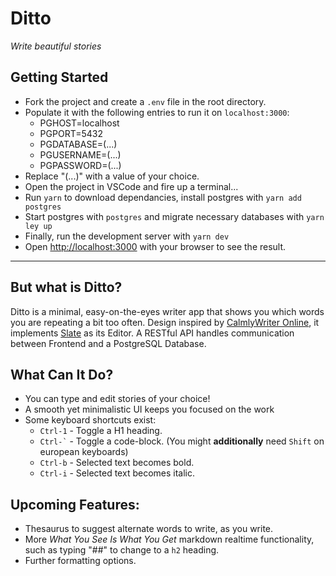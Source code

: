 # Ditto

_Write beautiful stories_

## Getting Started

- Fork the project and create a `.env` file in the root directory.
- Populate it with the following entries to run it on `localhost:3000`:
  - PGHOST=localhost
  - PGPORT=5432
  - PGDATABASE=(...)
  - PGUSERNAME=(...)
  - PGPASSWORD=(...)
- Replace "(...)" with a value of your choice.
- Open the project in VSCode and fire up a terminal...
- Run `yarn` to download dependancies, install postgres with `yarn add postgres`
- Start postgres with `postgres` and migrate necessary databases with `yarn ley up`
- Finally, run the development server with `yarn dev`
- Open [http://localhost:3000](http://localhost:3000) with your browser to see the result.

<hr>

## But what is Ditto?

Ditto is a minimal, easy-on-the-eyes writer app that shows you which words you are repeating a bit too often.
Design inspired by [CalmlyWriter Online](https://www.calmlywriter.com/online/), it implements [Slate](https://www.slatejs.org/) as its Editor.
A RESTful API handles communication between Frontend and a PostgreSQL Database.

## What Can It Do?

- You can type and edit stories of your choice!
- A smooth yet minimalistic UI keeps you focused on the work
- Some keyboard shortcuts exist:
  - `Ctrl-1` - Toggle a H1 heading.
  - `` Ctrl-` `` - Toggle a code-block. (You might **additionally** need `Shift` on european keyboards)
  - `Ctrl-b` - Selected text becomes bold.
  - `Ctrl-i` - Selected text becomes italic.

## Upcoming Features:

- Thesaurus to suggest alternate words to write, as you write.
- More _What You See Is What You Get_ markdown realtime functionality, such as typing "##" to change to a `h2` heading.
- Further formatting options.
